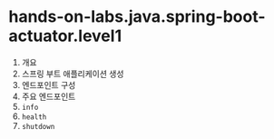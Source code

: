 # hands-on-labs.java.spring-boot-actuator.level1

1. 개요
2. 스프링 부트 애플리케이션 생성
3. 엔드포인트 구성
4. 주요 엔드포인트
5. `info`
6. `health`
7. `shutdown`